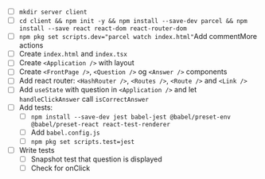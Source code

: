 * [ ] `mkdir server client`
* [ ] `cd client && npm init -y && npm install --save-dev parcel && npm install --save react react-dom react-router-dom`
* [ ] `npm pkg set scripts.dev="parcel watch index.html"`Add commentMore actions
* [ ] Create `index.html` and `index.tsx`
* [ ] Create `<Application />` with layout
* [ ] Create `<FrontPage />`, `<Question />` og `<Answer />` components
* [ ] Add react router: `<HashRouter />`, `<Routes />`, `<Route />` and `<Link />`
* [ ] Add `useState` with question in `<Application />` and let `handleClickAnswer` call `isCorrectAnswer`
* [ ] Add tests:
    * [ ] `npm install --save-dev jest babel-jest @babel/preset-env @babel/preset-react react-test-renderer`
    * [ ] Add `babel.config.js`
    * [ ] `npm pkg set scripts.test=jest`
* [ ] Write tests
    * [ ] Snapshot test that question is displayed
    * [ ] Check for onClick